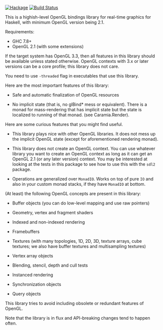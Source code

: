 [![Hackage](https://img.shields.io/hackage/v/caramia.svg)](https://hackage.haskell.org/package/caramia)
[![Build Status](https://travis-ci.org/Noeda/caramia.svg?branch=master)](https://travis-ci.org/Noeda/caramia)

This is a highish-level OpenGL bindings library for real-time graphics for
Haskell, with minimum OpenGL version being 2.1.

Requirements:

  * GHC 7.8+
  * OpenGL 2.1 (with some extensions)

If the target system has OpenGL 3.3, then all features in this library should
be available unless stated otherwise. OpenGL contexts with 3.x or later
versions can be a core profile; this library does not care.

You need to use `-threaded` flag in executables that use this library.

Here are the most important features of this library:

  * Safe and automatic finalization of OpenGL resources

  * No implicit state (that is, no glBind* mess or equivalent). There is a
    monad for mass-rendering that has implicit state but the state is localized
    to running of that monad. (see Caramia.Render).

Here are some curious features that you might find useful.

  * This library plays nice with other OpenGL libraries. It does not mess up
    the implicit OpenGL state (except for aforementioned rendering monad).

  * This library does not create an OpenGL context. You can use whatever
    library you want to create an OpenGL context as long as it can get an
    OpenGL 2.1 (or any later version) context. You may be interested at looking
    at the tests in this package to see how to use this with the `sdl2`
    package.

  * Operations are generalized over `MonadIO`. Works on top of pure `IO` and
    also in your custom monad stacks, if they have `MonadIO` at bottom.

(At least) the following OpenGL concepts are present in this library:

  * Buffer objects (you can do low-level mapping and use raw pointers)

  * Geometry, vertex and fragment shaders

  * Indexed and non-indexed rendering

  * Framebuffers

  * Textures (with many topologies, 1D, 2D, 3D, texture arrays, cube textures;
    we also have buffer textures and multisampling textures)

  * Vertex array objects

  * Blending, stencil, depth and cull tests

  * Instanced rendering

  * Synchronization objects

  * Query objects

This library tries to avoid including obsolete or redundant features of OpenGL.

Note that the library is in flux and API-breaking changes tend to happen
often.

